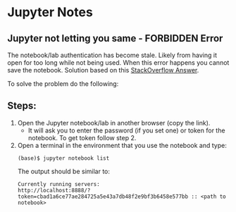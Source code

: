 # Jupyter Notes

## Jupyter not letting you same - FORBIDDEN Error 
The notebook/lab authentication has become stale. Likely from having it open for too long while not being used. When this error happens you cannot save the notebook. Solution based on this [StackOverflow Answer](https://stackoverflow.com/questions/41532441/jupyter-creating-notebook-failed-forbidden). 

To solve the problem do the following: 

## Steps: 
1. Open the Jupyter notebook/lab in another browser (copy the link). 
    - It will ask you to enter the password (if you set one) or token for the notebook. To get token follow step 2. 
2. Open a terminal in the environment that you use the notebook and type:
    ```
    (base)$ jupyter notebook list
    ```
    The output should be similar to: 
    ```
    Currently running servers:
    http://localhost:8888/?token=cbad1a6ce77ae284725a5e43a7db48f2e9bf3b6458e577bb :: <path to notebook>
    ```



<!-- <a name="head1234"></a>A Heading in this SO entry! -->

